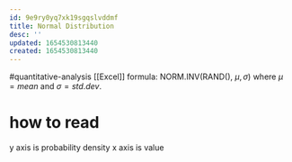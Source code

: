 ```yaml
---
id: 9e9ry0yq7xk19sgqslvddmf
title: Normal Distribution
desc: ''
updated: 1654530813440
created: 1654530813440
---
```

#quantitative-analysis 
[[Excel]] formula: NORM.INV(RAND(), $\mu, \sigma$) where $\mu = mean$ and $\sigma = std.dev.$

# how to read
y axis is probability density
x axis is value
